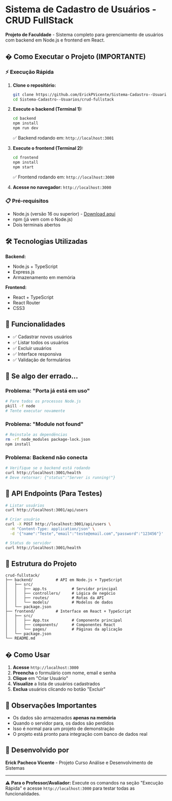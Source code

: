 # Sistema de Cadastro de Usuários - CRUD FullStack

**Projeto de Faculdade** - Sistema completo para gerenciamento de usuários com backend em Node.js e frontend em React.

## � Como Executar o Projeto (IMPORTANTE)

### ⚡ Execução Rápida

1. **Clone o repositório:**
   ```bash
   git clone https://github.com/ErickPVicente/Sistema-Cadastro--Usuarios.git
   cd Sistema-Cadastro--Usuarios/crud-fullstack
   ```

2. **Execute o backend (Terminal 1):**
   ```bash
   cd backend
   npm install
   npm run dev
   ```
   ✅ Backend rodando em: `http://localhost:3001`

3. **Execute o frontend (Terminal 2):**
   ```bash
   cd frontend
   npm install
   npm start
   ```
   ✅ Frontend rodando em: `http://localhost:3000`

4. **Acesse no navegador:** `http://localhost:3000`

### 📋 Pré-requisitos

- Node.js (versão 16 ou superior) - [Download aqui](https://nodejs.org/)
- npm (já vem com o Node.js)
- Dois terminais abertos

## 🛠️ Tecnologias Utilizadas

**Backend:**
- Node.js + TypeScript
- Express.js
- Armazenamento em memória

**Frontend:**
- React + TypeScript
- React Router
- CSS3

## 📱 Funcionalidades

- ✅ Cadastrar novos usuários
- ✅ Listar todos os usuários
- ✅ Excluir usuários
- ✅ Interface responsiva
- ✅ Validação de formulários

## 🔧 Se algo der errado...

### Problema: "Porta já está em uso"
```bash
# Pare todos os processos Node.js
pkill -f node
# Tente executar novamente
```

### Problema: "Module not found"
```bash
# Reinstale as dependências
rm -rf node_modules package-lock.json
npm install
```

### Problema: Backend não conecta
```bash
# Verifique se o backend está rodando
curl http://localhost:3001/health
# Deve retornar: {"status":"Server is running!"}
```

## 📡 API Endpoints (Para Testes)

```bash
# Listar usuários
curl http://localhost:3001/api/users

# Criar usuário
curl -X POST http://localhost:3001/api/users \
  -H "Content-Type: application/json" \
  -d '{"name":"Teste","email":"teste@email.com","password":"123456"}'

# Status do servidor
curl http://localhost:3001/health
```

## 📁 Estrutura do Projeto

```
crud-fullstack/
├── backend/          # API em Node.js + TypeScript
│   ├── src/
│   │   ├── app.ts           # Servidor principal
│   │   ├── controllers/     # Lógica de negócio
│   │   ├── routes/          # Rotas da API
│   │   └── models/          # Modelos de dados
│   └── package.json
├── frontend/         # Interface em React + TypeScript
│   ├── src/
│   │   ├── App.tsx          # Componente principal
│   │   ├── components/      # Componentes React
│   │   └── pages/           # Páginas da aplicação
│   └── package.json
└── README.md
```

## � Como Usar

1. **Acesse** `http://localhost:3000`
2. **Preencha** o formulário com nome, email e senha
3. **Clique** em "Criar Usuário"
4. **Visualize** a lista de usuários cadastrados
5. **Exclua** usuários clicando no botão "Excluir"

## 💾 Observações Importantes

- Os dados são armazenados **apenas na memória**
- Quando o servidor para, os dados são perdidos
- Isso é normal para um projeto de demonstração
- O projeto está pronto para integração com banco de dados real

## 👤 Desenvolvido por

**Erick Pacheco Vicente** - Projeto Curso Análise e Desenvolvimento de Sistemas

---

⚠️ **Para o Professor/Avaliador:** Execute os comandos na seção "Execução Rápida" e acesse `http://localhost:3000` para testar todas as funcionalidades.